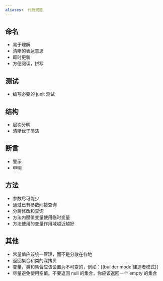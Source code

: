 ```yaml
---
aliases:  代码规范
---
```


## 命名

- 易于理解
- 清晰的表达意思
- 即时更新
- 方便阅读，拼写

## 测试

- 编写必要的 junit 测试

## 结构

- 层次分明
- 清晰优于简洁

## 断言

- 警示
- 申明

## 方法

- 参数尽可能少
- 通过已有参数间接查询
- 分离修改和查询
- 方法内赋值变量使用临时变量
- 方法使用的变量作用域越近越好

## 其他

- 常量值应该统一管理，而不是分散在各地
- 返回集合和类的深拷贝
- 变量，类和集合应该设置为不可变的，例如：[[builder mode|建造者模式]]
- 尽量避免使用空值。不要返回 null 的集合，你应该返回一个 empty 的集合
